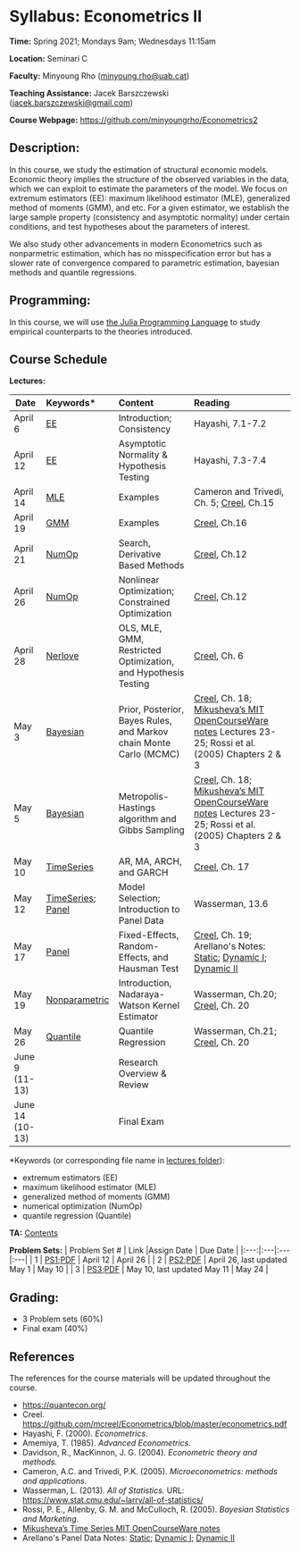 # Syllabus: Econometrics II 

**Time:** Spring 2021; Mondays 9am; Wednesdays 11:15am

**Location:** Seminari C

**Faculty:** Minyoung Rho (minyoung.rho@uab.cat)

**Teaching Assistance:** Jacek Barszczewski (jacek.barszczewski@gmail.com)


**Course Webpage:** https://github.com/minyoungrho/Econometrics2

## Description:
In this course, we study the estimation of structural economic models. Economic theory implies the structure of the observed variables in the data, which we can exploit to estimate the parameters of the model. We focus on extremum estimators (EE): maximum likelihood estimator (MLE), generalized method of moments (GMM), and etc. For a given estimator, we establish the large sample property (consistency and asymptotic normality) under certain conditions, and test hypotheses about the parameters of interest. 

We also study other advancements in modern Econometrics such as  nonparmetric estimation, which has no misspecification error but has a slower rate of convergence compared to parametric estimation, bayesian methods and quantile regressions.

## Programming:
In this course, we will use [the Julia Programming Language](https://julialang.org/) to study empirical counterparts to the theories introduced.

## Course Schedule

**Lectures:**

| Date | Keywords* |  Content | Reading  |
|---|:---|:---|:---|
| April 6 | [EE](https://github.com/minyoungrho/Econometrics2/blob/main/lectures/EE.ipynb) | Introduction; Consistency  | Hayashi, 7.1-7.2  |   
| April 12 | [EE](https://github.com/minyoungrho/Econometrics2/blob/main/lectures/EE.ipynb) | Asymptotic Normality & Hypothesis Testing | Hayashi, 7.3-7.4  |
| April 14 | [MLE](https://github.com/minyoungrho/Econometrics2/blob/main/lectures/MLE.ipynb) | Examples | Cameron and Trivedi, Ch. 5; [Creel](https://github.com/mcreel/Econometrics/blob/master/econometrics.pdf), Ch.15  | 
| April 19 | [GMM](https://github.com/minyoungrho/Econometrics2/blob/main/lectures/GMM.ipynb) | Examples | [Creel](https://github.com/mcreel/Econometrics/blob/master/econometrics.pdf), Ch.16  | 
| April 21 | [NumOp](https://github.com/minyoungrho/Econometrics2/blob/main/lectures/NumOp.ipynb) | Search, Derivative Based Methods | [Creel](https://github.com/mcreel/Econometrics/blob/master/econometrics.pdf), Ch.12  | 
| April 26 | [NumOp](https://github.com/minyoungrho/Econometrics2/blob/main/lectures/NumOp.ipynb) | Nonlinear Optimization; Constrained Optimization | [Creel](https://github.com/mcreel/Econometrics/blob/master/econometrics.pdf), Ch.12  | 
| April 28 | [Nerlove](https://github.com/minyoungrho/Econometrics2/blob/main/lectures/Nerlove.ipynb) | OLS, MLE, GMM, Restricted Optimization, and Hypothesis Testing | [Creel](https://github.com/mcreel/Econometrics/blob/master/econometrics.pdf), Ch. 6   | 
| May 3 | [Bayesian](https://github.com/minyoungrho/Econometrics2/blob/main/lectures/Bayesian.ipynb) | Prior, Posterior, Bayes Rules, and Markov chain Monte Carlo (MCMC) | [Creel](https://github.com/mcreel/Econometrics/blob/master/econometrics.pdf), Ch. 18; [Mikusheva’s MIT OpenCourseWare notes](https://ocw.mit.edu/courses/economics/14-384-time-series-analysis-fall-2013/lecture-notes/) Lectures 23-25; Rossi et al. (2005) Chapters 2 & 3  | 
| May 5 | [Bayesian](https://github.com/minyoungrho/Econometrics2/blob/main/lectures/Bayesian.ipynb) | Metropolis-Hastings algorithm and Gibbs Sampling | [Creel](https://github.com/mcreel/Econometrics/blob/master/econometrics.pdf), Ch. 18; [Mikusheva’s MIT OpenCourseWare notes](https://ocw.mit.edu/courses/economics/14-384-time-series-analysis-fall-2013/lecture-notes/) Lectures 23-25; Rossi et al. (2005) Chapters 2 & 3  | 
| May 10 | [TimeSeries](https://github.com/minyoungrho/Econometrics2/blob/main/lectures/TimeSeries.ipynb) | AR, MA, ARCH, and GARCH | [Creel](https://github.com/mcreel/Econometrics/blob/master/econometrics.pdf), Ch. 17 | 
| May 12 | [TimeSeries](https://github.com/minyoungrho/Econometrics2/blob/main/lectures/TimeSeries.ipynb); [Panel](https://github.com/minyoungrho/Econometrics2/blob/main/lectures/Panel.ipynb) | Model Selection; Introduction to Panel Data | Wasserman, 13.6 | 
| May 17 | [Panel](https://github.com/minyoungrho/Econometrics2/blob/main/lectures/Panel.ipynb) | Fixed-Effects, Random-Effects, and Hausman Test | [Creel](https://github.com/mcreel/Econometrics/blob/master/econometrics.pdf), Ch. 19; Arellano's Notes: [Static](https://www.cemfi.es/~arellano/static-panels-class-note.pdf); [Dynamic I](https://www.cemfi.es/~arellano/time-series-panels-class-note.pdf); [Dynamic II](https://www.cemfi.es/~arellano/predetermined-variables-class-note.pdf) | 
| May 19 | [Nonparametric](https://github.com/minyoungrho/Econometrics2/blob/main/lectures/Nonparametric.ipynb) | Introduction, Nadaraya-Watson Kernel Estimator | Wasserman, Ch.20; [Creel](https://github.com/mcreel/Econometrics/blob/master/econometrics.pdf), Ch. 20 |
| May 26 | [Quantile](https://github.com/minyoungrho/Econometrics2/blob/main/lectures/Quantile.ipynb) | Quantile Regression | Wasserman, Ch.21; [Creel](https://github.com/mcreel/Econometrics/blob/master/econometrics.pdf), Ch. 20 |
| June 9 (11-13)|  | Research Overview & Review |
| June 14 (10-13) |  | Final Exam |  |

*Keywords (or corresponding file name in [lectures folder](https://github.com/minyoungrho/Econometrics2/tree/main/lectures)): 
  - extremum estimators (EE)
  - maximum likelihood estimator (MLE)
  - generalized method of moments (GMM)
  - numerical optimization (NumOp)
  - quantile regression (Quantile)


**TA:**
[Contents](https://drive.google.com/drive/folders/1fxlpdpmILn8Dj9zYJe7VzHwOdA4nUW6s?usp=sharing)


**Problem Sets:**
| Problem Set # | Link |Assign Date |  Due Date |
|:---:|:---|:---|:---|
| 1 | [PS1](https://github.com/minyoungrho/Econometrics2/blob/main/ps/ps1.ipynb);[PDF](https://github.com/minyoungrho/Econometrics2/blob/main/ps/ps1.pdf) | April 12 | April 26 |
| 2 | [PS2](https://github.com/minyoungrho/Econometrics2/blob/main/ps/ps2.ipynb);[PDF](https://github.com/minyoungrho/Econometrics2/blob/main/ps/ps2.pdf) | April 26, last updated May 1 | May 10 |
| 3 | [PS3](https://github.com/minyoungrho/Econometrics2/blob/main/ps/ps3.ipynb);[PDF](https://github.com/minyoungrho/Econometrics2/blob/main/ps/ps3.pdf) | May 10, last updated May 11 | May 24 |

## Grading: 
- 3 Problem sets (60%)
- Final exam (40%)

## References
The references for the course materials will be updated throughout the course.
- https://quantecon.org/
- Creel. https://github.com/mcreel/Econometrics/blob/master/econometrics.pdf
- Hayashi, F. (2000). *Econometrics.*
- Amemiya, T. (1985). *Advanced Econometrics.*
- Davidson, R., MacKinnon, J. G. (2004). *Econometric theory and methods.*
- Cameron, A.C. and Trivedi, P.K. (2005). *Microeconometrics: methods and applications.*
- Wasserman, L. (2013). *All of Statistics.* URL: https://www.stat.cmu.edu/~larry/all-of-statistics/
- Rossi, P. E., Allenby, G. M. and McCulloch, R. (2005). *Bayesian Statistics and Marketing.*
- [Mikusheva’s Time Series MIT OpenCourseWare notes](https://ocw.mit.edu/courses/economics/14-384-time-series-analysis-fall-2013/lecture-notes/)
- Arellano's Panel Data Notes: [Static](https://www.cemfi.es/~arellano/static-panels-class-note.pdf); [Dynamic I](https://www.cemfi.es/~arellano/time-series-panels-class-note.pdf); [Dynamic II](https://www.cemfi.es/~arellano/predetermined-variables-class-note.pdf)

